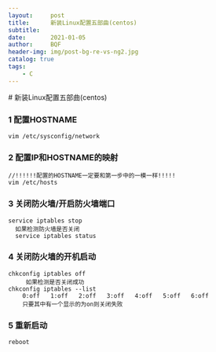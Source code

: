 ```yaml
---
layout:     post
title:      新装Linux配置五部曲(centos)
subtitle:   
date:       2021-01-05
author:     BQF
header-img: img/post-bg-re-vs-ng2.jpg
catalog: true
tags:
    - C
---
```




﻿#  新装Linux配置五部曲(centos)

### 1 配置HOSTNAME
```
vim /etc/sysconfig/network
```
### 2 配置IP和HOSTNAME的映射
```
//!!!!!!配置的HOSTNAME一定要和第一步中的一模一样!!!!!
vim /etc/hosts
```
### 3 关闭防火墙/开启防火墙端口
```
service iptables stop
  如果检测防火墙是否关闭
  service iptables status
```
### 4 关闭防火墙的开机启动
```
chkconfig iptables off
	 如果检测是否关闭成功
chkconfig iptables --list
	0:off	1:off	2:off	3:off	4:off	5:off	6:off
	只要其中有一个显示的为on则关闭失败
```
	    
### 5 重新启动
```
reboot
```
	  
